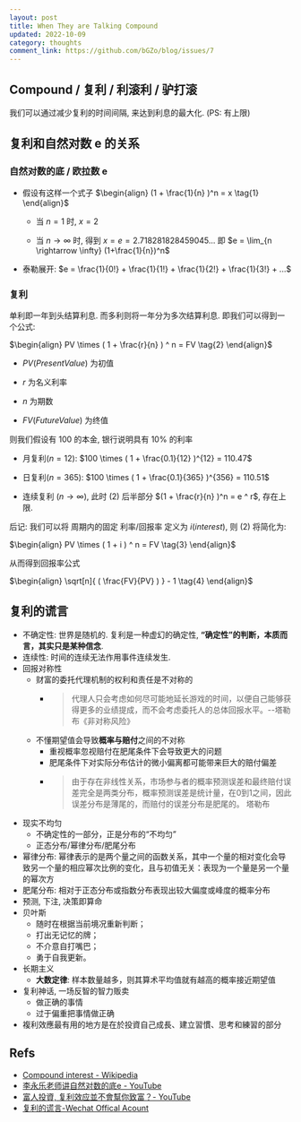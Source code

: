 ```yaml
---
layout: post
title: When They are Talking Compound
updated: 2022-10-09
category: thoughts
comment_link: https://github.com/bGZo/blog/issues/7
---
```


## Compound / 复利 / 利滚利 / 驴打滚

我们可以通过减少复利的时间间隔, 来达到利息的最大化. (PS: 有上限)

## 复利和自然对数 e 的关系

### 自然对数的底 / 欧拉数 e 

- 假设有这样一个式子
  $\begin{align}  (1 + \frac{1}{n} )^n = x  \tag{1} \end{align}$

  - 当 $n=1$ 时, $x=2$
  
  - 当 $n \rightarrow \infty$ 时, 得到 $x = e = 2.7 1828 1828 45 90 45 ...$ 即 $e = \lim_{n \rightarrow \infty} (1+\frac{1}{n})^n$

- 泰勒展开: $e = \frac{1}{0!} + \frac{1}{1!} + \frac{1}{2!} + \frac{1}{3!} + ...$

### 复利

单利即一年到头结算利息. 而多利则将一年分为多次结算利息. 即我们可以得到一个公式:

$\begin{align}  PV \times ( 1 + \frac{r}{n} ) ^ n = FV  \tag{2} \end{align}$

- $PV(Present Value)$ 为初值

- $r$ 为名义利率

- $n$ 为期数

- $FV(Future Value)$ 为终值 

则我们假设有 100 的本金, 银行说明具有 $10\%$ 的利率

- 月复利$(n=12)$: $100 \times ( 1 + \frac{0.1}{12} )^{12} = 110.47$

- 日复利$(n=365)$: $100 \times ( 1 + \frac{0.1}{365} )^{356} = 110.51$

- 连续复利 ($n \rightarrow \infty$), 此时 $(2)$ 后半部分 $(1 + \frac{r}{n} )^n = e ^ r$, 存在上限. 

后记: 我们可以将 周期内的固定 利率/回报率 定义为 $i(interest)$, 则 $(2)$ 将简化为:

$\begin{align}  PV \times ( 1 + i ) ^ n = FV \tag{3} \end{align}$

 从而得到回报率公式 

$\begin{align} \sqrt[n]{ ( \frac{FV}{PV} ) } - 1 \tag{4} \end{align}$


## 复利的谎言

- 不确定性: 世界是随机的. 复利是一种虚幻的确定性, **“确定性”的判断，本质而言，其实只是某种信念**.
- 连续性: 时间的连续无法作用事件连续发生.
- 回报对称性
  - 财富的委托代理机制的权利和责任是不对称的
    - > 代理人只会考虑如何尽可能地延长游戏的时间，以便自己能够获得更多的业绩提成，而不会考虑委托人的总体回报水平。--塔勒布《非对称风险》
  - 不懂期望值会导致**概率与赔付**之间的不对称
    - 重视概率忽视赔付在肥尾条件下会导致更大的问题
    - 肥尾条件下对实际分布估计的微小偏离都可能带来巨大的赔付偏差
    - > 由于存在非线性关系，市场参与者的概率预测误差和最终赔付误差完全是两类分布，概率预测误差是统计量，在0到1之间，因此误差分布是薄尾的，而赔付的误差分布是肥尾的。 塔勒布
- 现实不均匀
  - 不确定性的一部分，正是分布的“不均匀”
  - 正态分布/幂律分布/肥尾分布
- 幂律分布: 幂律表示的是两个量之间的函数关系，其中一个量的相对变化会导致另一个量的相应幂次比例的变化，且与初值无关：表现为一个量是另一个量的幂次方
- 肥尾分布: 相对于正态分布或指数分布表现出较大偏度或峰度的概率分布
- 预测, 下注, 决策即算命
- 贝叶斯
  - 随时在根据当前境况重新判断；
  - 打出无记忆的牌；
  - 不介意自打嘴巴；
  - 勇于自我更新。
- 长期主义
  - **大数定律**: 样本数量越多，则其算术平均值就有越高的概率接近期望值
- 复利神话, 一场反智的智力贩卖
  - 做正确的事情
  - 过于偏重把事情做正确
- 複利效應最有用的地方是在於投資自己成長、建立習慣、思考和練習的部分

## Refs

- [Compound interest - Wikipedia](https://en.wikipedia.org/wiki/Compound_interest )
- [李永乐老师讲自然对数的底e - YouTube](https://www.youtube.com/watch?v=2a6gDHfWQGA )
- [富人投資, 复利效应並不會幫你致富？- YouTube](https://www.youtube.com/watch?v=uiYxUU-ejRc )
- [复利的谎言-Wechat Offical Acount](https://mp.weixin.qq.com/s/1pJSuOSrNIj4KPB0F8O54A )
